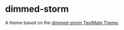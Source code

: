 # dimmed-storm

A theme based on the [dimmed-storm TextMate Theme](http://colorsublime.com/theme/dimmed-storm).
